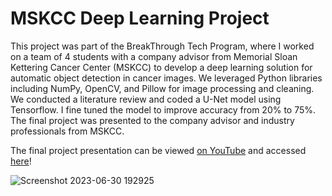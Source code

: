 # MSKCC Deep Learning Project
This project was part of the BreakThrough Tech Program, where I worked on a team of 4 students with a company advisor from Memorial Sloan Kettering Cancer Center 
(MSKCC) to develop a deep learning solution for automatic object detection in cancer images. We leveraged Python libraries including NumPy, OpenCV, and Pillow for image 
processing and cleaning. We conducted a literature review and coded a U-Net model using Tensorflow. I fine tuned the model to improve accuracy from 20% to 75%. The final project was 
presented to the company advisor and industry professionals from MSKCC.


The final project presentation can be viewed [on YouTube](https://www.youtube.com/watch?v=Bm5VsPZ8yO0) and accessed [here](https://docs.google.com/presentation/d/1sRaECz5hyIair_fZnkAMISOtl74ZvKI2N1paj1y6tg8/edit?usp=sharing)!

![Screenshot 2023-06-30 192925](https://github.com/nicolejoseph/AI-Studio-Project/assets/55464125/0610d13c-ab9e-456f-987c-134f9d2b85e1)

